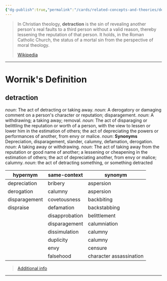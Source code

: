 ```yaml
---
{"dg-publish":true,"permalink":"/cards/related-concepts-and-theories/detraction/","noteIcon":"1","created":"2023-05-08T20:34:09.368+02:00","updated":"2023-05-08T20:45:02.184+02:00"}
---
```


> In Christian theology, **detraction** is the sin of revealing another person's real faults to a third person without a valid reason, thereby lessening the reputation of that person. It holds, in the Roman Catholic Church, the status of a mortal sin from the perspective of moral theology.
>
> [Wikipedia](https://en.wikipedia.org/wiki/Detraction)
---
# Wornik's Definition
## detraction
*noun*: The act of detracting or taking away.
*noun*: A derogatory or damaging comment on a person's character or reputation; disparagement.
*noun*: A withdrawing; a taking away; removal.
*noun*: The act of disparaging or belittling the reputation or worth of a person, with the view to lessen or lower him in the estimation of others; the act of depreciating the powers or performances of another, from envy or malice.
*noun*: <strong>Synonyms</strong> Depreciation, disparagement, slander, calumny, defamation, derogation.
*noun*: A taking away or withdrawing.
*noun*: The act of taking away from the reputation or good name of another; a lessening or cheapening in the estimation of others; the act of depreciating another, from envy or malice; calumny.
*noun*: the act of <xref>detracting</xref> something, or something <xref>detracted</xref>

| hypernym |same-context |synonym |
| --- | --- | --- |
| depreciation | bribery | aspersion |
| derogation | calumny | aspersion |
| disparagement | covetousness | backbiting |
| dispraise | defamation | backstabbing |
|  | disapprobation | belittlement |
|  | disparagement | calumniation |
|  | dissimulation | calumny |
|  | duplicity | calumny |
|  | envy | censure |
|  | falsehood | character assassination |

> [Additional info](https://www.wordnik.com/words/detraction)
---
